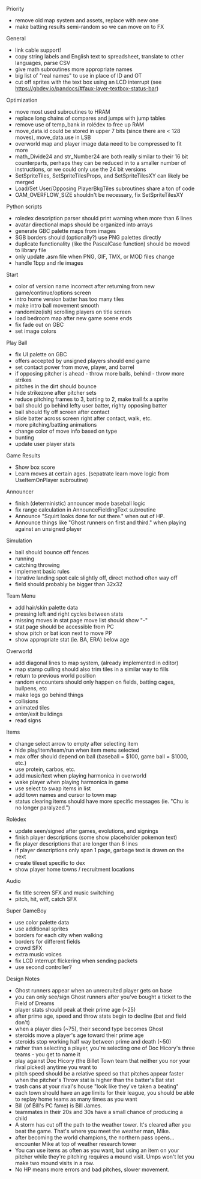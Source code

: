 Priority

- remove old map system and assets, replace with new one
- make batting results semi-random so we can move on to FX

 General

- link cable support!
- copy string labels and English text to spreadsheet, translate to other languages, parse CSV
- give math subroutines more appropriate names
- big list of "real names" to use in place of ID and OT
- cut off sprites with the text box using an LCD interrupt (see https://gbdev.io/pandocs/#faux-layer-textbox-status-bar)

Optimization

- move most used subroutines to HRAM
- replace long chains of compares and jumps with jump tables
- remove use of temp_bank in rolédex to free up RAM
- move_data.id could be stored in upper 7 bits (since there are < 128 moves), move_data.use in LSB
- overworld map and player image data need to be compressed to fit more
- math_Divide24 and str_Number24 are both really similar to their 16 bit counterparts, perhaps they can be reduced in to a smaller number of instructions, or we could only use the 24 bit versions
- SetSpriteTiles, SetSpriteTilesProps, and SetSpriteTilesXY can likely be merged
- Load/Set User/Opposing PlayerBkgTiles subroutines share a ton of code
- OAM_OVERFLOW_SIZE shouldn't be necessary, fix SetSpriteTilesXY

Python scripts

- roledex description parser should print warning when more than 6 lines
- avatar directional maps should be organized into arrays
- generate GBC palette maps from images
- SGB borders should (optionally?) use PNG palettes directly
- duplicate functionality (like the PascalCase function) should be moved to library file
- only update .asm file when PNG, GIF, TMX, or MOD files change
- handle 1bpp and rle images

Start

- color of version name incorrect after returning from new game/continue/options screen
- intro home version batter has too many tiles
- make intro ball movement smooth
- randomize(ish) scrolling players on title screen
- load bedroom map after new game scene ends
- fix fade out on GBC
- set image colors


Play Ball

- fix UI palette on GBC
- offers accepted by unsigned players should end game
- set contact power from move, player, and barrel
- if opposing pitcher is ahead - throw more balls, behind - throw more strikes
- pitches in the dirt should bounce
- hide strikezone after pitcher sets
- reduce pitching frames to 3, batting to 2, make trail fx a sprite
- ball should go behind lefty user batter, righty opposing batter
- ball should fly off screen after contact
- slide batter across screen right after contact, walk, etc.
- more pitching/batting animations
- change color of move info based on type
- bunting
- update user player stats

Game Results

- Show box score
- Learn moves at certain ages. (sepatrate learn move logic from UseItemOnPlayer subroutine)

Announcer

- finish (deterministic) announcer mode baseball logic
- fix range calculation in AnnounceFieldingText subroutine
- Announce "Squirt looks done for out there." when out of HP. 
- Announce things like "Ghost runners on first and third." when playing against an unsigned player

Simulation

- ball should bounce off fences
- running
- catching throwing
- implement basic rules
- iterative landing spot calc slightly off, direct method often way off
- field should probably be bigger than 32x32

Team Menu

- add hair/skin palette data
- pressing left and right cycles between stats
- missing moves in stat page move list should show "-"
- stat page should be accessible from PC
- show pitch or bat icon next to move PP
- show appropriate stat (ie. BA, ERA) below age

Overworld

- add diagonal lines to map system, (already implemented in editor)
- map stamp culling should also trim tiles in a similar way to fills
- return to previous world position
- random encounters should only happen on fields, batting cages, bullpens, etc
- make legs go behind things
- collisions
- animated tiles
- enter/exit buildings
- read signs

Items

- change select arrow to empty after selecting item
- hide play/item/team/run when item menu selected
- max offer should depend on ball (baseball = $100, game ball = $1000, etc.)
- use protein, carbos, etc.
- add music/text when playing harmonica in overworld
- wake player when playing harmonica in game
- use select to swap items in list
- add town names and cursor to town map
- status clearing items should have more specific messages (ie. "Chu is no longer paralyzed.")
 
Rolédex

- update seen/signed after games, evolutions, and signings
- finish player descriptions (some show placeholder pokemon text)
- fix player descriptions that are longer than 6 lines
- if player descriptions only span 1 page, garbage text is drawn on the next
- create tileset specific to dex
- show player home towns / recruitment locations

Audio

- fix title screen SFX and music switching
- pitch, hit, wiff, catch SFX

Super GameBoy

- use color palette data
- use additional sprites
- borders for each city when walking
- borders for different fields
- crowd SFX
- extra music voices
- fix LCD interrupt flickering when sending packets
- use second controller?

Design Notes

- Ghost runners appear when an unrecruited player gets on base
- you can only see/sign Ghost runners after you've bought a ticket to the Field of Dreams
- player stats should peak at their prime age (~25)
- after prime age, speed and throw stats begin to decline (bat and field don't)
- when a player dies (~75), their second type becomes Ghost
- steroids move a player's age toward their prime age
- steroids stop working half way between prime and death (~50)
- rather than selecting a player, you're selecting one of Doc Hicory's three teams - you get to name it
- play against Doc Hicory (the Billet Town team that neither you nor your rival picked) anytime you want to
- pitch speed should be a relative speed so that pitches appear faster when the pitcher's Throw stat is higher than the batter's Bat stat
- trash cans at your rival's house "look like they've taken a beating"
- each town should have an age limits for their league, you should be able to replay home teams as many times as you want
- Bill (of Bill's PC fame) is Bill James.
- teammates in their 20s and 30s have a small chance of producing a child
- A storm has cut off the path to the weather tower. It's cleared after you beat the game. That's where you meet the weather man, Mike.
- after becoming the world champions, the northern pass opens... encounter Mike at top of weather research tower
- You can use items as often as you want, but using an item on your pitcher while they're pitching requires a mound visit. Umps won't let you make two mound visits in a row.
- No HP means more errors and bad pitches, slower movement.